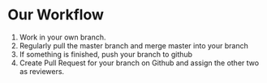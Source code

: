 # Our Workflow

1. Work in your own branch.
2. Regularly pull the master branch and merge master into your branch
3. If something is finished, push your branch to github
4. Create Pull Request for your branch on Github and assign the other two as reviewers.